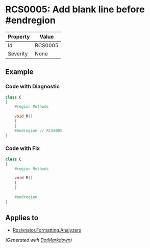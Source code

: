 # RCS0005: Add blank line before \#endregion

| Property | Value   |
| -------- | ------- |
| Id       | RCS0005 |
| Severity | None    |

## Example

### Code with Diagnostic

```csharp
class C
{
    #region Methods
    
    void M()
    {
    }
    #endregion // RCS0005
}
```

### Code with Fix

```csharp
class C
{
    #region Methods

    void M()
    {
    }
    
    #endregion
}
```

## Applies to

* [Roslynator.Formatting.Analyzers](https://www.nuget.org/packages/Roslynator.Formatting.Analyzers)


*\(Generated with [DotMarkdown](http://github.com/JosefPihrt/DotMarkdown)\)*